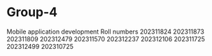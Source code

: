 # Group-4
Mobile application development
Roll numbers
202311824
202311873
202311809
202312479
202311570
202312237
202312106
202311725
202312499
202310725
